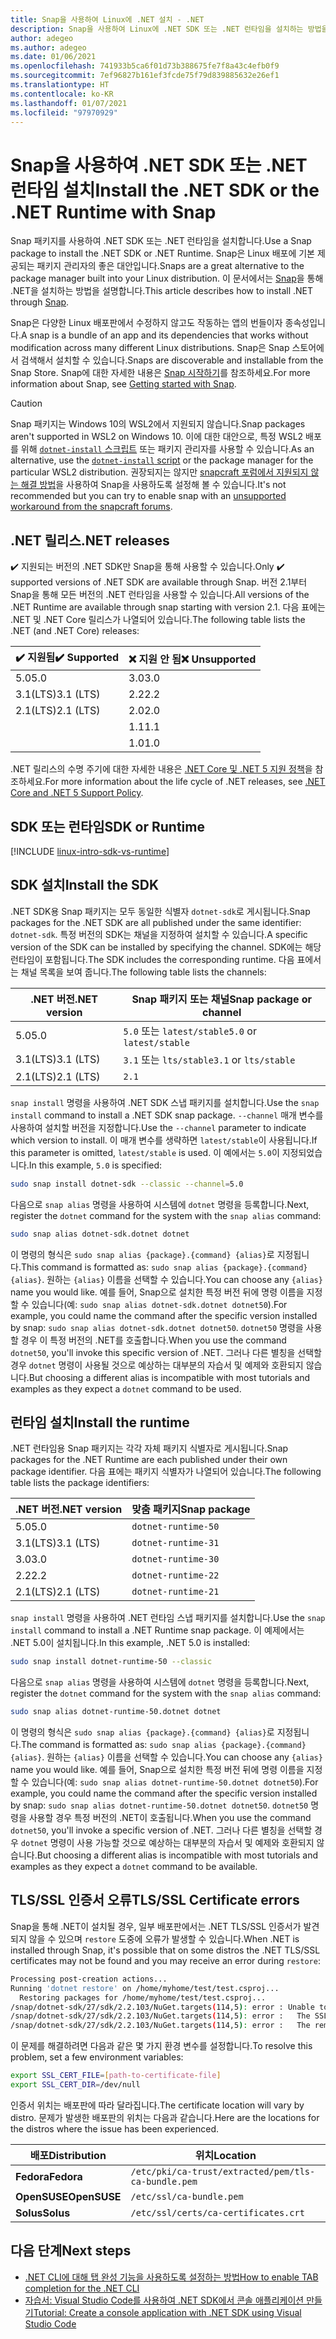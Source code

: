 ```yaml
---
title: Snap을 사용하여 Linux에 .NET 설치 - .NET
description: Snap을 사용하여 Linux에 .NET SDK 또는 .NET 런타임을 설치하는 방법을 보여 줍니다.
author: adegeo
ms.author: adegeo
ms.date: 01/06/2021
ms.openlocfilehash: 741933b5ca6f01d73b388675fe7f8a43c4efb0f9
ms.sourcegitcommit: 7ef96827b161ef3fcde75f79d839885632e26ef1
ms.translationtype: HT
ms.contentlocale: ko-KR
ms.lasthandoff: 01/07/2021
ms.locfileid: "97970929"
---
```

# <a name="install-the-net-sdk-or-the-net-runtime-with-snap"></a><span data-ttu-id="f27b2-103">Snap을 사용하여 .NET SDK 또는 .NET 런타임 설치</span><span class="sxs-lookup"><span data-stu-id="f27b2-103">Install the .NET SDK or the .NET Runtime with Snap</span></span>

<span data-ttu-id="f27b2-104">Snap 패키지를 사용하여 .NET SDK 또는 .NET 런타임을 설치합니다.</span><span class="sxs-lookup"><span data-stu-id="f27b2-104">Use a Snap package to install the .NET SDK or .NET Runtime.</span></span> <span data-ttu-id="f27b2-105">Snap은 Linux 배포에 기본 제공되는 패키지 관리자의 좋은 대안입니다.</span><span class="sxs-lookup"><span data-stu-id="f27b2-105">Snaps are a great alternative to the package manager built into your Linux distribution.</span></span> <span data-ttu-id="f27b2-106">이 문서에서는 [Snap](https://snapcraft.io/dotnet-sdk)을 통해 .NET을 설치하는 방법을 설명합니다.</span><span class="sxs-lookup"><span data-stu-id="f27b2-106">This article describes how to install .NET through [Snap](https://snapcraft.io/dotnet-sdk).</span></span>

<span data-ttu-id="f27b2-107">Snap은 다양한 Linux 배포판에서 수정하지 않고도 작동하는 앱의 번들이자 종속성입니다.</span><span class="sxs-lookup"><span data-stu-id="f27b2-107">A snap is a bundle of an app and its dependencies that works without modification across many different Linux distributions.</span></span> <span data-ttu-id="f27b2-108">Snap은 Snap 스토어에서 검색해서 설치할 수 있습니다.</span><span class="sxs-lookup"><span data-stu-id="f27b2-108">Snaps are discoverable and installable from the Snap Store.</span></span> <span data-ttu-id="f27b2-109">Snap에 대한 자세한 내용은 [Snap 시작하기](https://snapcraft.io/docs/getting-started)를 참조하세요.</span><span class="sxs-lookup"><span data-stu-id="f27b2-109">For more information about Snap, see [Getting started with Snap](https://snapcraft.io/docs/getting-started).</span></span>

> [!CAUTION]
> <span data-ttu-id="f27b2-110">Snap 패키지는 Windows 10의 WSL2에서 지원되지 않습니다.</span><span class="sxs-lookup"><span data-stu-id="f27b2-110">Snap packages aren't supported in WSL2 on Windows 10.</span></span> <span data-ttu-id="f27b2-111">이에 대한 대안으로, 특정 WSL2 배포를 위해 [`dotnet-install` 스크립트](linux-scripted-manual.md#scripted-install) 또는 패키지 관리자를 사용할 수 있습니다.</span><span class="sxs-lookup"><span data-stu-id="f27b2-111">As an alternative, use the [`dotnet-install` script](linux-scripted-manual.md#scripted-install) or the package manager for the particular WSL2 distribution.</span></span> <span data-ttu-id="f27b2-112">권장되지는 않지만 [snapcraft 포럼에서 지원되지 않는 해결 방법](https://forum.snapcraft.io/t/running-snaps-on-wsl2-insiders-only-for-now/13033)을 사용하여 Snap을 사용하도록 설정해 볼 수 있습니다.</span><span class="sxs-lookup"><span data-stu-id="f27b2-112">It's not recommended but you can try to enable snap with an [unsupported workaround from the snapcraft forums](https://forum.snapcraft.io/t/running-snaps-on-wsl2-insiders-only-for-now/13033).</span></span>

## <a name="net-releases"></a><span data-ttu-id="f27b2-113">.NET 릴리스</span><span class="sxs-lookup"><span data-stu-id="f27b2-113">.NET releases</span></span>

<span data-ttu-id="f27b2-114">✔️ 지원되는 버전의 .NET SDK만 Snap을 통해 사용할 수 있습니다.</span><span class="sxs-lookup"><span data-stu-id="f27b2-114">Only ✔️ supported versions of .NET SDK are available through Snap.</span></span> <span data-ttu-id="f27b2-115">버전 2.1부터 Snap을 통해 모든 버전의 .NET 런타임을 사용할 수 있습니다.</span><span class="sxs-lookup"><span data-stu-id="f27b2-115">All versions of the .NET Runtime are available through snap starting with version 2.1.</span></span> <span data-ttu-id="f27b2-116">다음 표에는 .NET 및 .NET Core 릴리스가 나열되어 있습니다.</span><span class="sxs-lookup"><span data-stu-id="f27b2-116">The following table lists the .NET (and .NET Core) releases:</span></span>

| <span data-ttu-id="f27b2-117">✔️ 지원됨</span><span class="sxs-lookup"><span data-stu-id="f27b2-117">✔️ Supported</span></span> | <span data-ttu-id="f27b2-118">❌ 지원 안 됨</span><span class="sxs-lookup"><span data-stu-id="f27b2-118">❌ Unsupported</span></span> |
|-------------|---------------|
| <span data-ttu-id="f27b2-119">5.0</span><span class="sxs-lookup"><span data-stu-id="f27b2-119">5.0</span></span>         | <span data-ttu-id="f27b2-120">3.0</span><span class="sxs-lookup"><span data-stu-id="f27b2-120">3.0</span></span>           |
| <span data-ttu-id="f27b2-121">3.1(LTS)</span><span class="sxs-lookup"><span data-stu-id="f27b2-121">3.1 (LTS)</span></span>   | <span data-ttu-id="f27b2-122">2.2</span><span class="sxs-lookup"><span data-stu-id="f27b2-122">2.2</span></span>           |
| <span data-ttu-id="f27b2-123">2.1(LTS)</span><span class="sxs-lookup"><span data-stu-id="f27b2-123">2.1 (LTS)</span></span>   | <span data-ttu-id="f27b2-124">2.0</span><span class="sxs-lookup"><span data-stu-id="f27b2-124">2.0</span></span>           |
|             | <span data-ttu-id="f27b2-125">1.1</span><span class="sxs-lookup"><span data-stu-id="f27b2-125">1.1</span></span>           |
|             | <span data-ttu-id="f27b2-126">1.0</span><span class="sxs-lookup"><span data-stu-id="f27b2-126">1.0</span></span>           |

<span data-ttu-id="f27b2-127">.NET 릴리스의 수명 주기에 대한 자세한 내용은 [.NET Core 및 .NET 5 지원 정책](https://dotnet.microsoft.com/platform/support/policy/dotnet-core)을 참조하세요.</span><span class="sxs-lookup"><span data-stu-id="f27b2-127">For more information about the life cycle of .NET releases, see [.NET Core and .NET 5 Support Policy](https://dotnet.microsoft.com/platform/support/policy/dotnet-core).</span></span>

## <a name="sdk-or-runtime"></a><span data-ttu-id="f27b2-128">SDK 또는 런타임</span><span class="sxs-lookup"><span data-stu-id="f27b2-128">SDK or Runtime</span></span>

[!INCLUDE [linux-intro-sdk-vs-runtime](includes/linux-intro-sdk-vs-runtime.md)]

## <a name="install-the-sdk"></a><span data-ttu-id="f27b2-129">SDK 설치</span><span class="sxs-lookup"><span data-stu-id="f27b2-129">Install the SDK</span></span>

<span data-ttu-id="f27b2-130">.NET SDK용 Snap 패키지는 모두 동일한 식별자 `dotnet-sdk`로 게시됩니다.</span><span class="sxs-lookup"><span data-stu-id="f27b2-130">Snap packages for the .NET SDK are all published under the same identifier: `dotnet-sdk`.</span></span> <span data-ttu-id="f27b2-131">특정 버전의 SDK는 채널을 지정하여 설치할 수 있습니다.</span><span class="sxs-lookup"><span data-stu-id="f27b2-131">A specific version of the SDK can be installed by specifying the channel.</span></span> <span data-ttu-id="f27b2-132">SDK에는 해당 런타임이 포함됩니다.</span><span class="sxs-lookup"><span data-stu-id="f27b2-132">The SDK includes the corresponding runtime.</span></span> <span data-ttu-id="f27b2-133">다음 표에서는 채널 목록을 보여 줍니다.</span><span class="sxs-lookup"><span data-stu-id="f27b2-133">The following table lists the channels:</span></span>

| <span data-ttu-id="f27b2-134">.NET 버전</span><span class="sxs-lookup"><span data-stu-id="f27b2-134">.NET version</span></span> | <span data-ttu-id="f27b2-135">Snap 패키지 또는 채널</span><span class="sxs-lookup"><span data-stu-id="f27b2-135">Snap package or channel</span></span>  |
|--------------|--------------------------|
| <span data-ttu-id="f27b2-136">5.0</span><span class="sxs-lookup"><span data-stu-id="f27b2-136">5.0</span></span>          | <span data-ttu-id="f27b2-137">`5.0` 또는 `latest/stable`</span><span class="sxs-lookup"><span data-stu-id="f27b2-137">`5.0` or `latest/stable`</span></span> |
| <span data-ttu-id="f27b2-138">3.1(LTS)</span><span class="sxs-lookup"><span data-stu-id="f27b2-138">3.1 (LTS)</span></span>    | <span data-ttu-id="f27b2-139">`3.1` 또는 `lts/stable`</span><span class="sxs-lookup"><span data-stu-id="f27b2-139">`3.1` or `lts/stable`</span></span>    |
| <span data-ttu-id="f27b2-140">2.1(LTS)</span><span class="sxs-lookup"><span data-stu-id="f27b2-140">2.1 (LTS)</span></span>    | `2.1`                    |

<span data-ttu-id="f27b2-141">`snap install` 명령을 사용하여 .NET SDK 스냅 패키지를 설치합니다.</span><span class="sxs-lookup"><span data-stu-id="f27b2-141">Use the `snap install` command to install a .NET SDK snap package.</span></span> <span data-ttu-id="f27b2-142">`--channel` 매개 변수를 사용하여 설치할 버전을 지정합니다.</span><span class="sxs-lookup"><span data-stu-id="f27b2-142">Use the `--channel` parameter to indicate which version to install.</span></span> <span data-ttu-id="f27b2-143">이 매개 변수를 생략하면 `latest/stable`이 사용됩니다.</span><span class="sxs-lookup"><span data-stu-id="f27b2-143">If this parameter is omitted, `latest/stable` is used.</span></span> <span data-ttu-id="f27b2-144">이 예에서는 `5.0`이 지정되었습니다.</span><span class="sxs-lookup"><span data-stu-id="f27b2-144">In this example, `5.0` is specified:</span></span>

```bash
sudo snap install dotnet-sdk --classic --channel=5.0
```

<span data-ttu-id="f27b2-145">다음으로 `snap alias` 명령을 사용하여 시스템에 `dotnet` 명령을 등록합니다.</span><span class="sxs-lookup"><span data-stu-id="f27b2-145">Next, register the `dotnet` command for the system with the `snap alias` command:</span></span>

```bash
sudo snap alias dotnet-sdk.dotnet dotnet
```

<span data-ttu-id="f27b2-146">이 명령의 형식은 `sudo snap alias {package}.{command} {alias}`로 지정됩니다.</span><span class="sxs-lookup"><span data-stu-id="f27b2-146">This command is formatted as: `sudo snap alias {package}.{command} {alias}`.</span></span> <span data-ttu-id="f27b2-147">원하는 `{alias}` 이름을 선택할 수 있습니다.</span><span class="sxs-lookup"><span data-stu-id="f27b2-147">You can choose any `{alias}` name you would like.</span></span> <span data-ttu-id="f27b2-148">예를 들어, Snap으로 설치한 특정 버전 뒤에 명령 이름을 지정할 수 있습니다(예: `sudo snap alias dotnet-sdk.dotnet dotnet50`).</span><span class="sxs-lookup"><span data-stu-id="f27b2-148">For example, you could name the command after the specific version installed by snap: `sudo snap alias dotnet-sdk.dotnet dotnet50`.</span></span> <span data-ttu-id="f27b2-149">`dotnet50` 명령을 사용할 경우 이 특정 버전의 .NET를 호출합니다.</span><span class="sxs-lookup"><span data-stu-id="f27b2-149">When you use the command `dotnet50`, you'll invoke this specific version of .NET.</span></span> <span data-ttu-id="f27b2-150">그러나 다른 별칭을 선택할 경우 `dotnet` 명령이 사용될 것으로 예상하는 대부분의 자습서 및 예제와 호환되지 않습니다.</span><span class="sxs-lookup"><span data-stu-id="f27b2-150">But choosing a different alias is incompatible with most tutorials and examples as they expect a `dotnet` command to be used.</span></span>

## <a name="install-the-runtime"></a><span data-ttu-id="f27b2-151">런타임 설치</span><span class="sxs-lookup"><span data-stu-id="f27b2-151">Install the runtime</span></span>

<span data-ttu-id="f27b2-152">.NET 런타임용 Snap 패키지는 각각 자체 패키지 식별자로 게시됩니다.</span><span class="sxs-lookup"><span data-stu-id="f27b2-152">Snap packages for the .NET Runtime are each published under their own package identifier.</span></span> <span data-ttu-id="f27b2-153">다음 표에는 패키지 식별자가 나열되어 있습니다.</span><span class="sxs-lookup"><span data-stu-id="f27b2-153">The following table lists the package identifiers:</span></span>

| <span data-ttu-id="f27b2-154">.NET 버전</span><span class="sxs-lookup"><span data-stu-id="f27b2-154">.NET version</span></span>      | <span data-ttu-id="f27b2-155">맞춤 패키지</span><span class="sxs-lookup"><span data-stu-id="f27b2-155">Snap package</span></span>        |
|-------------------|---------------------|
| <span data-ttu-id="f27b2-156">5.0</span><span class="sxs-lookup"><span data-stu-id="f27b2-156">5.0</span></span>               | `dotnet-runtime-50` |
| <span data-ttu-id="f27b2-157">3.1(LTS)</span><span class="sxs-lookup"><span data-stu-id="f27b2-157">3.1 (LTS)</span></span>         | `dotnet-runtime-31` |
| <span data-ttu-id="f27b2-158">3.0</span><span class="sxs-lookup"><span data-stu-id="f27b2-158">3.0</span></span>               | `dotnet-runtime-30` |
| <span data-ttu-id="f27b2-159">2.2</span><span class="sxs-lookup"><span data-stu-id="f27b2-159">2.2</span></span>               | `dotnet-runtime-22` |
| <span data-ttu-id="f27b2-160">2.1(LTS)</span><span class="sxs-lookup"><span data-stu-id="f27b2-160">2.1 (LTS)</span></span>         | `dotnet-runtime-21` |

<span data-ttu-id="f27b2-161">`snap install` 명령을 사용하여 .NET 런타임 스냅 패키지를 설치합니다.</span><span class="sxs-lookup"><span data-stu-id="f27b2-161">Use the `snap install` command to install a .NET Runtime snap package.</span></span> <span data-ttu-id="f27b2-162">이 예제에서는 .NET 5.0이 설치됩니다.</span><span class="sxs-lookup"><span data-stu-id="f27b2-162">In this example, .NET 5.0 is installed:</span></span>

```bash
sudo snap install dotnet-runtime-50 --classic
```

<span data-ttu-id="f27b2-163">다음으로 `snap alias` 명령을 사용하여 시스템에 `dotnet` 명령을 등록합니다.</span><span class="sxs-lookup"><span data-stu-id="f27b2-163">Next, register the `dotnet` command for the system with the `snap alias` command:</span></span>

```bash
sudo snap alias dotnet-runtime-50.dotnet dotnet
```

<span data-ttu-id="f27b2-164">이 명령의 형식은 `sudo snap alias {package}.{command} {alias}`로 지정됩니다.</span><span class="sxs-lookup"><span data-stu-id="f27b2-164">The command is formatted as: `sudo snap alias {package}.{command} {alias}`.</span></span> <span data-ttu-id="f27b2-165">원하는 `{alias}` 이름을 선택할 수 있습니다.</span><span class="sxs-lookup"><span data-stu-id="f27b2-165">You can choose any `{alias}` name you would like.</span></span> <span data-ttu-id="f27b2-166">예를 들어, Snap으로 설치한 특정 버전 뒤에 명령 이름을 지정할 수 있습니다(예: `sudo snap alias dotnet-runtime-50.dotnet dotnet50`).</span><span class="sxs-lookup"><span data-stu-id="f27b2-166">For example, you could name the command after the specific version installed by snap: `sudo snap alias dotnet-runtime-50.dotnet dotnet50`.</span></span> <span data-ttu-id="f27b2-167">`dotnet50` 명령을 사용할 경우 특정 버전의 .NET이 호출됩니다.</span><span class="sxs-lookup"><span data-stu-id="f27b2-167">When you use the command `dotnet50`, you'll invoke a specific version of .NET.</span></span> <span data-ttu-id="f27b2-168">그러나 다른 별칭을 선택할 경우 `dotnet` 명령이 사용 가능할 것으로 예상하는 대부분의 자습서 및 예제와 호환되지 않습니다.</span><span class="sxs-lookup"><span data-stu-id="f27b2-168">But choosing a different alias is incompatible with most tutorials and examples as they expect a `dotnet` command to be available.</span></span>

## <a name="tlsssl-certificate-errors"></a><span data-ttu-id="f27b2-169">TLS/SSL 인증서 오류</span><span class="sxs-lookup"><span data-stu-id="f27b2-169">TLS/SSL Certificate errors</span></span>

<span data-ttu-id="f27b2-170">Snap을 통해 .NET이 설치될 경우, 일부 배포판에서는 .NET TLS/SSL 인증서가 발견되지 않을 수 있으며 `restore` 도중에 오류가 발생할 수 있습니다.</span><span class="sxs-lookup"><span data-stu-id="f27b2-170">When .NET is installed through Snap, it's possible that on some distros the .NET TLS/SSL certificates may not be found and you may receive an error during `restore`:</span></span>

```bash
Processing post-creation actions...
Running 'dotnet restore' on /home/myhome/test/test.csproj...
  Restoring packages for /home/myhome/test/test.csproj...
/snap/dotnet-sdk/27/sdk/2.2.103/NuGet.targets(114,5): error : Unable to load the service index for source https://api.nuget.org/v3/index.json. [/home/myhome/test/test.csproj]
/snap/dotnet-sdk/27/sdk/2.2.103/NuGet.targets(114,5): error :   The SSL connection could not be established, see inner exception. [/home/myhome/test/test.csproj]
/snap/dotnet-sdk/27/sdk/2.2.103/NuGet.targets(114,5): error :   The remote certificate is invalid according to the validation procedure. [/home/myhome/test/test.csproj]
```

<span data-ttu-id="f27b2-171">이 문제를 해결하려면 다음과 같은 몇 가지 환경 변수를 설정합니다.</span><span class="sxs-lookup"><span data-stu-id="f27b2-171">To resolve this problem, set a few environment variables:</span></span>

```bash
export SSL_CERT_FILE=[path-to-certificate-file]
export SSL_CERT_DIR=/dev/null
```

<span data-ttu-id="f27b2-172">인증서 위치는 배포판에 따라 달라집니다.</span><span class="sxs-lookup"><span data-stu-id="f27b2-172">The certificate location will vary by distro.</span></span> <span data-ttu-id="f27b2-173">문제가 발생한 배포판의 위치는 다음과 같습니다.</span><span class="sxs-lookup"><span data-stu-id="f27b2-173">Here are the locations for the distros where the issue has been experienced.</span></span>

| <span data-ttu-id="f27b2-174">배포</span><span class="sxs-lookup"><span data-stu-id="f27b2-174">Distribution</span></span> | <span data-ttu-id="f27b2-175">위치</span><span class="sxs-lookup"><span data-stu-id="f27b2-175">Location</span></span>                                            |
|--------------|-----------------------------------------------------|
| <span data-ttu-id="f27b2-176">**Fedora**</span><span class="sxs-lookup"><span data-stu-id="f27b2-176">**Fedora**</span></span>   | `/etc/pki/ca-trust/extracted/pem/tls-ca-bundle.pem` |
| <span data-ttu-id="f27b2-177">**OpenSUSE**</span><span class="sxs-lookup"><span data-stu-id="f27b2-177">**OpenSUSE**</span></span> | `/etc/ssl/ca-bundle.pem`                            |
| <span data-ttu-id="f27b2-178">**Solus**</span><span class="sxs-lookup"><span data-stu-id="f27b2-178">**Solus**</span></span>    | `/etc/ssl/certs/ca-certificates.crt`                |

## <a name="next-steps"></a><span data-ttu-id="f27b2-179">다음 단계</span><span class="sxs-lookup"><span data-stu-id="f27b2-179">Next steps</span></span>

- [<span data-ttu-id="f27b2-180">.NET CLI에 대해 탭 완성 기능을 사용하도록 설정하는 방법</span><span class="sxs-lookup"><span data-stu-id="f27b2-180">How to enable TAB completion for the .NET CLI</span></span>](../tools/enable-tab-autocomplete.md)
- [<span data-ttu-id="f27b2-181">자습서: Visual Studio Code를 사용하여 .NET SDK에서 콘솔 애플리케이션 만들기</span><span class="sxs-lookup"><span data-stu-id="f27b2-181">Tutorial: Create a console application with .NET SDK using Visual Studio Code</span></span>](../tutorials/with-visual-studio-code.md)
